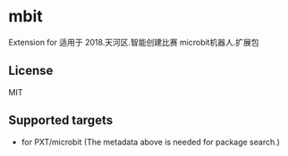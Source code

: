 # mbit

Extension for  适用于  2018.天河区.智能创建比赛 microbit机器人.扩展包

## License

MIT

## Supported targets

* for PXT/microbit
(The metadata above is needed for package search.)

